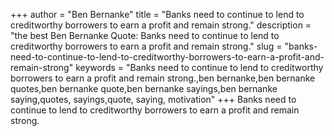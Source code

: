 +++
author = "Ben Bernanke"
title = "Banks need to continue to lend to creditworthy borrowers to earn a profit and remain strong."
description = "the best Ben Bernanke Quote: Banks need to continue to lend to creditworthy borrowers to earn a profit and remain strong."
slug = "banks-need-to-continue-to-lend-to-creditworthy-borrowers-to-earn-a-profit-and-remain-strong"
keywords = "Banks need to continue to lend to creditworthy borrowers to earn a profit and remain strong.,ben bernanke,ben bernanke quotes,ben bernanke quote,ben bernanke sayings,ben bernanke saying,quotes, sayings,quote, saying, motivation"
+++
Banks need to continue to lend to creditworthy borrowers to earn a profit and remain strong.
